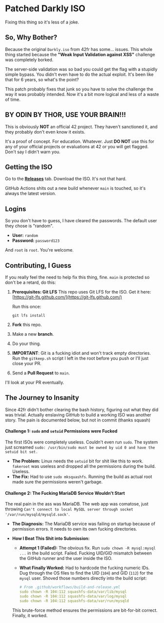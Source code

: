 # Patched Darkly ISO

Fixing this thing so it's less of a joke.

## So, Why Bother?

Because the original `Darkly.iso` from 42fr has some... issues. This whole thing started because the **"Weak Input Validation against XSS"** challenge was completely borked.

The server-side validation was so bad you could get the flag with a stupidly simple bypass. You didn't even have to do the actual exploit. It's been like that for 6 years, so what's the point?

This patch probably fixes that junk so you have to solve the challenge the way it was probably intended. Now it's a bit more logical and less of a waste of time.

##  BY ODIN BY THOR, USE YOUR BRAIN!!!

This is obviously **NOT** an official 42 project. They haven't sanctioned it, and they probably don't even know it exists.

It's a proof of concept. For education. Whatever. Just **DO NOT** use this for any of your official projects or evaluations at 42 or you will get flagged. Don't say I didn't warn you.

## Getting the ISO

Go to the **[Releases](https://github.com/Raspberrynani/darkly-patched/releases)** tab. Download the ISO. It's not that hard.

GitHub Actions shits out a new build whenever `main` is touched, so it's always the latest version.

## Logins

So you don't have to guess, I have cleared the passwords. The default user they chose is "random".

* **User:** `random`
* **Password:** `password123`

And `root` is `root`. You're welcome.

## Contributing, I Guess

If you really feel the need to help fix this thing, fine. `main` is protected so don't be a retard, do this:

1.  **Prerequisites: Git LFS**
    This repo uses Git LFS for the ISO.
    Get it here: [https://git-lfs.github.com/](https://git-lfs.github.com/)

    Run this once:
    ```
    git lfs install
    ```

2.  **Fork** this repo.
3.  Make a new **branch**.
4.  Do your thing.
5.  **IMPORTANT**: Git is a fucking idiot and won't track empty directories. Run the `gitkeep.sh` script I left in the root before you push or I'll just close your PR.
6.  Send a **Pull Request** to `main`.

I'll look at your PR eventually.

## The Journey to Insanity

Since 42fr didn't bother clearing the bash history, figuring out what they did was trivial. Actually enslaving GitHub to build a working ISO was another story. The pain is documented below, but not in commit (thanks squash)

#### Challenge 1: `sudo` and `setuid` Permissions were Fucked

The first ISOs were completely useless. Couldn't even run `sudo`. The system just screamed `sudo: /usr/bin/sudo must be owned by uid 0 and have the setuid bit set.`

* **The Problem:** Linux needs the `setuid` bit for shit like this to work. `fakeroot` was useless and dropped all the permissions during the build. Useless.
* **The Fix:** Had to use `sudo mksquashfs`. Running the build as actual root made sure the permissions weren't garbage.

#### Challenge 2: The Fucking MariaDB Service Wouldn't Start

The real pain in the ass was MariaDB. The web app was comatose, just throwing `Can't connect to local MySQL server through socket '/var/run/mysqld/mysqld.sock'`.

* **The Diagnosis:** The MariaDB service was failing on startup because of permission errors. It needs to own its own fucking directories.

* **How I Beat This Shit into Submission:**

    * **Attempt 1 (Failed):** The obvious fix. Run `sudo chown -R mysql:mysql ...` in the build script. Failed. Fucking UID/GID mismatch between the GitHub runner and the user inside the ISO.

    * **What Finally Worked:** Had to hardcode the fucking numeric IDs. Dug through the OS files to find the UID (`104`) and GID (`112`) for the `mysql` user. Shoved those numbers directly into the build script:

      ```yaml
      # From .github/workflows/build-and-release.yml
      sudo chown -R 104:112 squashfs-data/var/lib/mysql
      sudo chown -R 104:112 squashfs-data/var/log/mysql
      sudo chown -R 104:112 squashfs-data/var/run/mysqld
      ```
    This brute-force method ensures the permissions are bit-for-bit correct. Finally, it worked.
